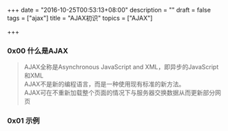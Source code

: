 +++
date = "2016-10-25T00:53:13+08:00"
description = ""
draft = false
tags = ["ajax"]
title = "AJAX初识"
topics = ["AJAX"]

+++

### 0x00 什么是AJAX
> AJAX全称是Asynchronous JavaScript and XML，即异步的JavaScript和XML  
AJAX不是新的编程语言，而是一种使用现有标准的新方法。  
AJAX可在不重新加载整个页面的情况下与服务器交换数据从而更新部分网页  

### 0x01 示例
> ```
<!DOCTYPE html>
<html>
<head>
    <script>
    function loadXMLDoc() {
        var xmlhttp;

        if (window.XMLHttpRequest) {// code for IE7+,Firefox,Chrome,Opera,Safari
            xmlhttp=new XMLHttpRequest();
        } else {// code for IE6, IE5
          xmlhttp=new ActiveXObject("Microsoft.XMLHTTP");
        }

        xmlhttp.onreadystatechange=function(){
          if (xmlhttp.readyState==4 && xmlhttp.status==200) {
            document.getElementById("myDiv").innerHTML=xmlhttp.responseText;
          }
        }
        xmlhttp.open("GET","/try/ajax/ajax_info.txt",true);
        xmlhttp.send();
    }
    </script>
</head>
<body>
    <div id="myDiv"><h2>使用 AJAX 修改该文本内容</h2></div>
    <button type="button" onclick="loadXMLDoc()">修改内容</button>
</body>
</html>
```
当点击"修改内容"后，文本就会改变，但html页面源码没变，只向服务器请求了文本

### 0x02 关于XHR
> XMLHttpRequest是AJAX的基础，就是它与后台就行交互的  
现在大部分浏览器都支持XMLHttpRequest对象(IE5和IE6使用ActiveXObject)
```
//创建对象示例
var xmlhttp;
if (window.XMLHttpRequest) {// code for IE7+,Firefox,Chrome,Opera,Safari
  xmlhttp=new XMLHttpRequest();
} else {// code for IE6, IE5
  xmlhttp=new ActiveXObject("Microsoft.XMLHTTP");
}
```